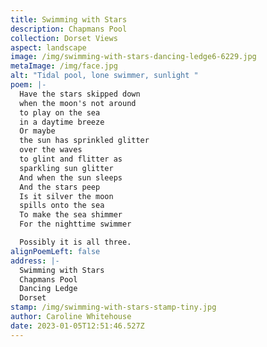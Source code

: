```yaml
---
title: Swimming with Stars
description: Chapmans Pool
collection: Dorset Views
aspect: landscape
image: /img/swimming-with-stars-dancing-ledge6-6229.jpg
metaImage: /img/face.jpg
alt: "Tidal pool, lone swimmer, sunlight "
poem: |-
  Have the stars skipped down
  when the moon's not around
  to play on the sea 
  in a daytime breeze
  Or maybe
  the sun has sprinkled glitter
  over the waves
  to glint and flitter as
  sparkling sun glitter
  And when the sun sleeps
  And the stars peep
  Is it silver the moon 
  spills onto the sea
  To make the sea shimmer 
  For the nighttime swimmer

  Possibly it is all three.
alignPoemLeft: false
address: |-
  Swimming with Stars
  Chapmans Pool
  Dancing Ledge
  Dorset
stamp: /img/swimming-with-stars-stamp-tiny.jpg
author: Caroline Whitehouse
date: 2023-01-05T12:51:46.527Z
---
```

